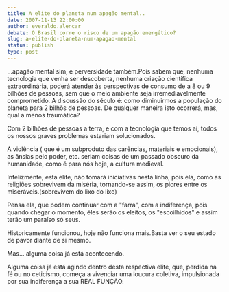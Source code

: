 ```yaml
---
title: A elite do planeta num apagão mental..
date: 2007-11-13 22:00:00
author: everaldo.alencar
debate: O Brasil corre o risco de um apagão energético?
slug: a-elite-do-planeta-num-apagao-mental
status: publish 
type: post
---
```


...apagão mental sim, e perversidade também.Pois sabem que, nenhuma tecnologia que venha ser descoberta, nenhuma criação científica extraordinária, poderá atender às perspectivas de consumo de a 8 ou 9 bilhões de pessoas, sem que o meio ambiente seja irremediavelmente comprometido. A discussão do século é: como diminuirmos a população do planeta para 2 bilhõs de pessoas. De qualquer maneira isto ocorrerá, mas, qual a menos traumática?  

Com 2 bilhões de pessoas a terra, e com a tecnologia que temos aí, todos os nossos graves problemas estariam solucionados.  

A violência ( que é um subproduto das carências, materiais e emocionais), as ânsias pelo poder, etc. seriam coisas de um passado obscuro da humanidade, como é para nós hoje, a cultura medieval.  

Infelizmente, esta elite, não tomará iniciativas nesta linha, pois ela, como as religiões sobrevivem da miséria, tornando-se assim, os piores entre os miseráveis.(sobrevivem do lixo do lixo)  

Pensa ela, que podem continuar com a "farra", com a indiferença, pois quando chegar o momento, êles serão os eleitos, os "escoilhidos" e assim terão um paraíso só seus.  

Historicamente funcionou, hoje não funciona mais.Basta ver o seu estado de pavor diante de si mesmo.  

Mas... alguma coisa já está acontecendo.  

Alguma coisa já está agindo dentro desta respectiva elite, que, perdida na fé ou no ceticismo, começa a vivenciar uma loucura coletiva, impulsionada por sua indiferença a sua REAL FUNÇÃO.
